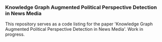 ### Knowledge Graph Augmented Political Perspective Detection in News Media
This repository serves as a code listing for the paper 'Knowledge Graph Augmented Political Perspective Detection in News Media'. Work in progress.
